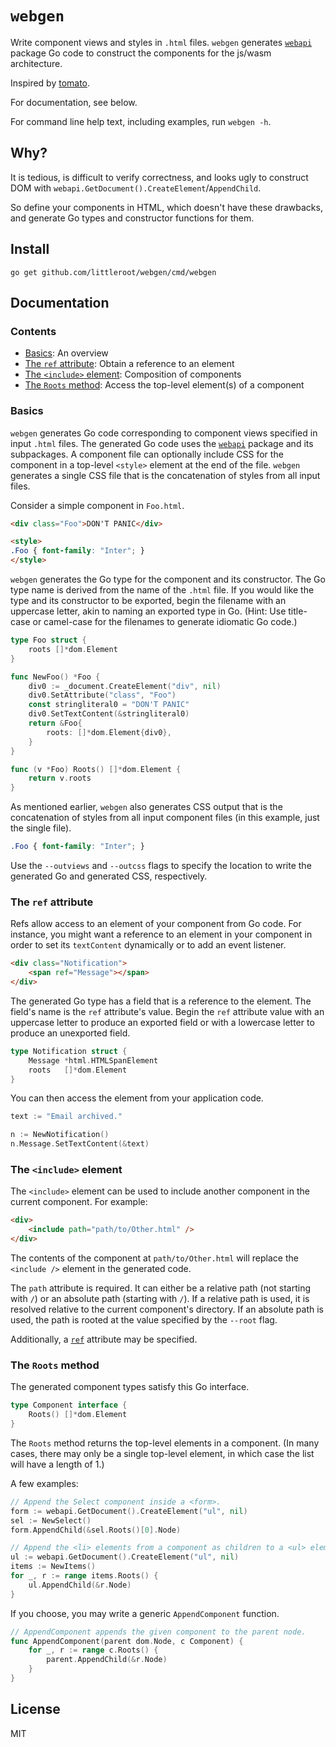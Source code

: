 # `webgen`

Write component views and styles in `.html` files. `webgen` generates
[`webapi`][2] package Go code to construct the components for the
js/wasm architecture.

Inspired by [tomato][1].

For documentation, see below.

For command line help text, including examples, run `webgen -h`.

## Why?

It is tedious, is difficult to verify correctness, and looks ugly to construct DOM
with `webapi.GetDocument().CreateElement`/`AppendChild`.

So define your components in HTML, which doesn't have these drawbacks,
and generate Go types and constructor functions for them.

## Install

```
go get github.com/littleroot/webgen/cmd/webgen
```

## Documentation

### Contents

- [Basics](#basics): An overview
- [The `ref` attribute](#the-ref-attribute): Obtain a reference to an element
- [The `<include>` element](#the-include-element): Composition of components
- [The `Roots` method](#the-roots-method): Access the top-level element(s) of a component

### Basics

`webgen` generates Go code corresponding to component views
specified in input `.html` files. The generated Go code uses the [`webapi`][2]
package and its subpackages. A component file can optionally include CSS for
the component in a top-level `<style>` element at the end of the file. `webgen`
generates a single CSS file that is the concatenation of styles from all
input files.

Consider a simple component in `Foo.html`.

```html
<div class="Foo">DON'T PANIC</div>

<style>
.Foo { font-family: "Inter"; }
</style>
```

`webgen` generates the Go type for the component and its constructor.
The Go type name is derived from the name of the `.html` file.
If you would like the type and its constructor to be exported, begin the
filename with an uppercase letter, akin to naming an exported
type in Go. (Hint: Use title-case or camel-case for the filenames to generate
idiomatic Go code.)

```go
type Foo struct {
	roots []*dom.Element
}

func NewFoo() *Foo {
	div0 := _document.CreateElement("div", nil)
	div0.SetAttribute("class", "Foo")
	const stringliteral0 = "DON'T PANIC"
	div0.SetTextContent(&stringliteral0)
	return &Foo{
		roots: []*dom.Element{div0},
	}
}

func (v *Foo) Roots() []*dom.Element {
	return v.roots
}
```

As mentioned earlier, `webgen` also generates CSS output that is the concatenation
of styles from all input component files (in this example, just the single file).

```css
.Foo { font-family: "Inter"; }
```

Use the `--outviews` and `--outcss` flags to specify the location
to write the generated Go and generated CSS, respectively.

### The `ref` attribute

Refs allow access to an element of your component from Go code. For instance,
you might want a reference to an element in your component in order to set
its `textContent` dynamically or to add an event listener.

```html
<div class="Notification">
	<span ref="Message"></span>
</div>
```

The generated Go type has a field that is a reference to the element. The
field's name is the `ref` attribute's value. Begin the `ref` attribute
value with an uppercase letter to produce an exported field or with a
lowercase letter to produce an unexported field.

```go
type Notification struct {
	Message *html.HTMLSpanElement
	roots   []*dom.Element
}
```

You can then access the element from your application code.

```go
text := "Email archived."

n := NewNotification()
n.Message.SetTextContent(&text)
```

### The `<include>` element

The `<include>` element can be used to include another component
in the current component. For example:

```html
<div>
	<include path="path/to/Other.html" />
</div>
```

The contents of the component at `path/to/Other.html` will replace the
`<include />` element in the generated code.

The `path` attribute is required. It can either be a relative path (not starting with `/`)
or an absolute path (starting with `/`). If a relative path is used, it is
resolved relative to the current component's directory. If an absolute path is
used, the path is rooted at the value specified by the `--root` flag.

Additionally, a [`ref`](#the-ref-attribute) attribute may be specified.

### The `Roots` method

The generated component types satisfy this Go interface.

```go
type Component interface {
	Roots() []*dom.Element
}
```

The `Roots` method returns the top-level elements in a component.
(In many cases, there may only be a single top-level element, in which case
the list will have a length of 1.)

A few examples:

```go
// Append the Select component inside a <form>.
form := webapi.GetDocument().CreateElement("ul", nil)
sel := NewSelect()
form.AppendChild(&sel.Roots()[0].Node)
```

```go
// Append the <li> elements from a component as children to a <ul> element.
ul := webapi.GetDocument().CreateElement("ul", nil)
items := NewItems()
for _, r := range items.Roots() {
	ul.AppendChild(&r.Node)
}
```

If you choose, you may write a generic `AppendComponent` function.

```go
// AppendComponent appends the given component to the parent node.
func AppendComponent(parent dom.Node, c Component) {
	for _, r := range c.Roots() {
		parent.AppendChild(&r.Node)
	}
}
```

## License

MIT

[1]: https://github.com/donjaime/tomato
[2]: https://github.com/gowebapi/webapi
